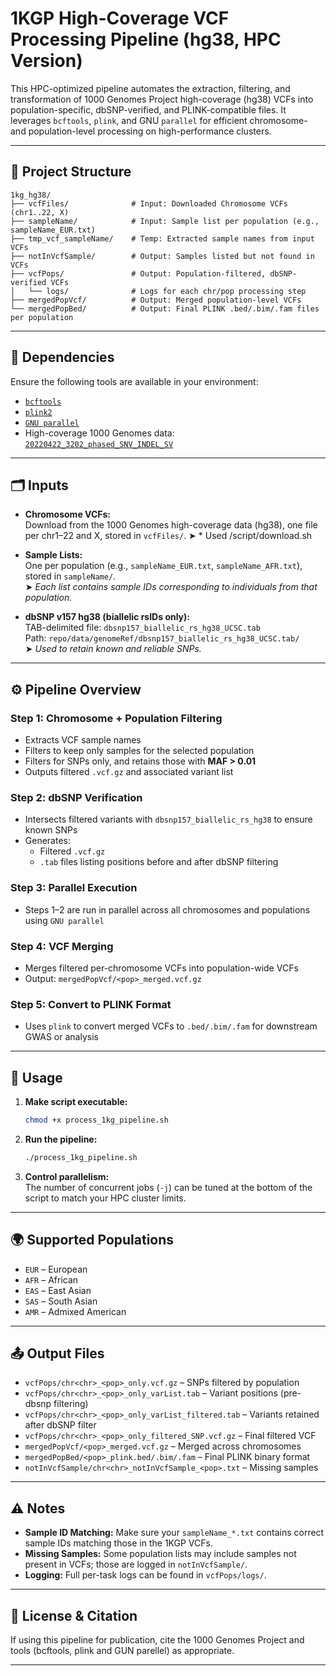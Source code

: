 # 1KGP High-Coverage VCF Processing Pipeline (hg38, HPC Version)

This HPC-optimized pipeline automates the extraction, filtering, and transformation of 1000 Genomes Project high-coverage (hg38) VCFs into population-specific, dbSNP-verified, and PLINK-compatible files. It leverages `bcftools`, `plink`, and GNU `parallel` for efficient chromosome- and population-level processing on high-performance clusters.

---

## 📁 Project Structure

```
1kg_hg38/
├── vcfFiles/              # Input: Downloaded Chromosome VCFs (chr1..22, X)
├── sampleName/            # Input: Sample list per population (e.g., sampleName_EUR.txt)
├── tmp_vcf_sampleName/    # Temp: Extracted sample names from input VCFs
├── notInVcfSample/        # Output: Samples listed but not found in VCFs
├── vcfPops/               # Output: Population-filtered, dbSNP-verified VCFs
│   └── logs/              # Logs for each chr/pop processing step
├── mergedPopVcf/          # Output: Merged population-level VCFs
└── mergedPopBed/          # Output: Final PLINK .bed/.bim/.fam files per population
```

---

## 🧰 Dependencies

Ensure the following tools are available in your environment:

- [`bcftools`](bcftools/1.19-openblas-2333)
- [`plink2`](plink2/2.00a4.3-netlib-lapack-qbk6) 
- [`GNU parallel`](http://www.gnu.org/software/parallel)
- High-coverage 1000 Genomes data:  
  [`20220422_3202_phased_SNV_INDEL_SV`](https://ftp.1000genomes.ebi.ac.uk/vol1/ftp/data_collections/1000G_2504_high_coverage/working/20220422_3202_phased_SNV_INDEL_SV/)

---

## 🗂 Inputs

- **Chromosome VCFs:**  
  Download from the 1000 Genomes high-coverage data (hg38), one file per chr1–22 and X, stored in `vcfFiles/`.
  ➤ * Used /script/download.sh 
- **Sample Lists:**  
  One per population (e.g., `sampleName_EUR.txt`, `sampleName_AFR.txt`), stored in `sampleName/`.  
  ➤ *Each list contains sample IDs corresponding to individuals from that population.*

- **dbSNP v157 hg38 (biallelic rsIDs only):**  
  TAB-delimited file: `dbsnp157_biallelic_rs_hg38_UCSC.tab`  
  Path: `repo/data/genomeRef/dbsnp157_biallelic_rs_hg38_UCSC.tab/`  
  ➤ *Used to retain known and reliable SNPs.*

---

## ⚙️ Pipeline Overview

### Step 1: **Chromosome + Population Filtering**
- Extracts VCF sample names
- Filters to keep only samples for the selected population
- Filters for SNPs only, and retains those with **MAF > 0.01**
- Outputs filtered `.vcf.gz` and associated variant list

### Step 2: **dbSNP Verification**
- Intersects filtered variants with `dbsnp157_biallelic_rs_hg38` to ensure known SNPs
- Generates:
  - Filtered `.vcf.gz`
  - `.tab` files listing positions before and after dbSNP filtering

### Step 3: **Parallel Execution**
- Steps 1–2 are run in parallel across all chromosomes and populations using `GNU parallel`

### Step 4: **VCF Merging**
- Merges filtered per-chromosome VCFs into population-wide VCFs
- Output: `mergedPopVcf/<pop>_merged.vcf.gz`

### Step 5: **Convert to PLINK Format**
- Uses `plink` to convert merged VCFs to `.bed/.bim/.fam` for downstream GWAS or analysis

---

## 🚀 Usage

1. **Make script executable:**
   ```bash
   chmod +x process_1kg_pipeline.sh
   ```

2. **Run the pipeline:**
   ```bash
   ./process_1kg_pipeline.sh
   ```

3. **Control parallelism:**  
   The number of concurrent jobs (`-j`) can be tuned at the bottom of the script to match your HPC cluster limits.

---

## 🌍 Supported Populations

- `EUR` – European  
- `AFR` – African  
- `EAS` – East Asian  
- `SAS` – South Asian  
- `AMR` – Admixed American  

---

## 📤 Output Files

- `vcfPops/chr<chr>_<pop>_only.vcf.gz` – SNPs filtered by population
- `vcfPops/chr<chr>_<pop>_only_varList.tab` – Variant positions (pre-dbsnp filtering)
- `vcfPops/chr<chr>_<pop>_only_varList_filtered.tab` – Variants retained after dbSNP filter
- `vcfPops/chr<chr>_<pop>_only_filtered_SNP.vcf.gz` – Final filtered VCF
- `mergedPopVcf/<pop>_merged.vcf.gz` – Merged across chromosomes
- `mergedPopBed/<pop>_plink.bed/.bim/.fam` – Final PLINK binary format
- `notInVcfSample/chr<chr>_notInVcfSample_<pop>.txt` – Missing samples

---

## ⚠️ Notes

- **Sample ID Matching:** Make sure your `sampleName_*.txt` contains correct sample IDs matching those in the 1KGP VCFs.
- **Missing Samples:** Some population lists may include samples not present in VCFs; those are logged in `notInVcfSample/`.
- **Logging:** Full per-task logs can be found in `vcfPops/logs/`.

---

## 📄 License & Citation

If using this pipeline for publication, cite the 1000 Genomes Project and tools (bcftools, plink and GUN parellel) as appropriate.

---
